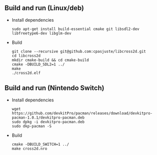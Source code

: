 Build and run (Linux/deb)
-------------------------

- Install dependencies
    ```
    sudo apt-get install build-essential cmake git libsdl2-dev libfreetype6-dev libglm-dev
    ```
- Build
    ```
    git clone --recursive git@github.com:cpasjuste/libcross2d.git
    cd libcross2d
    mkdir cmake-build && cd cmake-build
    cmake -DBUILD_SDL2=1 ../
    make
    ./cross2d.elf
    ```


Build and run (Nintendo Switch)
-------------------------------

- Install dependencies
    ```
    wget https://github.com/devkitPro/pacman/releases/download/devkitpro-pacman-1.0.1/devkitpro-pacman.deb
    sudo dpkg -i devkitpro-pacman.deb
    sudo dkp-pacman -S
    ```

- Build
    ```
    cmake -DBUILD_SWITCH=1 ../
    make cross2d.nro
    ```
